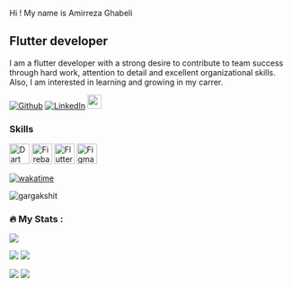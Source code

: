 Hi !
My name is Amirreza Ghabeli


Flutter developer
-----------------

I am a flutter developer with a strong desire to contribute to team success through hard work, attention to detail and excellent organizational skills. Also, I am interested in learning and growing in my carrer.

<p><a href="https://github.com/amirrezaghabeli" target="_blank"><img alt="Github" src="https://img.shields.io/badge/GitHub-%2312100E.svg?&style=for-the-badge&logo=Github&logoColor=white" /></a>  <a href="www.linkedin.com/in/amirreza-ghabeli" target="_blank"><img alt="LinkedIn" src="https://img.shields.io/badge/linkedin-%230077B5.svg?&style=for-the-badge&logo=linkedin&logoColor=white" /></a> <a href="https://www.instagram.com/amirreza_ghabeli/"><img src="https://img.shields.io/badge/instagram-%23E4405F.svg?&style=for-the-badge&logo=instagram&logoColor=white" height=25></a> 

### Skills 
<p align="left">
<a href="https://dart.dev/" target="_blank" rel="noreferrer"><img src="https://raw.githubusercontent.com/danielcranney/readme-generator/main/public/icons/skills/dart-colored.svg" width="36" height="36" alt="Dart" /></a>
<a href="https://firebase.google.com/" target="_blank" rel="noreferrer"><img src="https://raw.githubusercontent.com/danielcranney/readme-generator/main/public/icons/skills/firebase-colored.svg" width="36" height="36" alt="Firebase" /></a>
<a href="https://flutter.dev/" target="_blank" rel="noreferrer"><img src="https://raw.githubusercontent.com/danielcranney/readme-generator/main/public/icons/skills/flutter-colored.svg" width="36" height="36" alt="Flutter" /></a>
<a href="https://www.figma.com/" target="_blank" rel="noreferrer"><img src="https://raw.githubusercontent.com/danielcranney/readme-generator/main/public/icons/skills/figma-colored.svg" width="36" height="36" alt="Figma" /></a>
</p>
                    
[![wakatime](https://wakatime.com/badge/user/2e85e45b-91f8-4a33-8974-ba0dffa6c26c.svg)](https://wakatime.com/@2e85e45b-91f8-4a33-8974-ba0dffa6c26c)<p align="left">
  <img
    src="https://komarev.com/ghpvc/?username=amirrezaghabeli"
    alt="gargakshit"
  />
</p>
                  


### :fire: My Stats :

![](http://github-profile-summary-cards.vercel.app/api/cards/profile-details?username=amirrezaghabeli&theme=apprentice)

![](http://github-profile-summary-cards.vercel.app/api/cards/repos-per-language?username=amirrezaghabeli&theme=apprentice)   ![](http://github-profile-summary-cards.vercel.app/api/cards/most-commit-language?username=amirrezaghabeli&theme=apprentice)

![](http://github-profile-summary-cards.vercel.app/api/cards/stats?username=amirrezaghabeli&theme=apprentice)   ![](http://github-profile-summary-cards.vercel.app/api/cards/productive-time?username=amirrezaghabeli&theme=apprentice&utcOffset=8)


